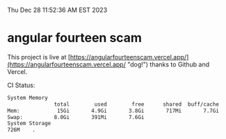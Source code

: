 Thu Dec 28 11:52:36 AM EST 2023

# angular fourteen scam


This project is live at [https://angularfourteenscam.vercel.app/](https://angularfourteenscam.vercel.app/ "dog!") thanks to Github and Vercel.

CI Status: 

```bash
System Memory
               total        used        free      shared  buff/cache   available
Mem:            15Gi       4.9Gi       3.8Gi       717Mi       7.7Gi        10Gi
Swap:          8.0Gi       391Mi       7.6Gi
System Storage
726M	.
```
```bash
